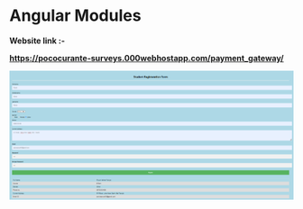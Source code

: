 # Angular Modules

<b>Website link :- </b>

<b>https://pococurante-surveys.000webhostapp.com/payment_gateway/</b>


![](reg.png)
